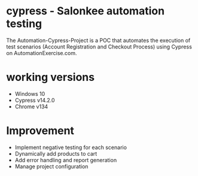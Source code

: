 
# cypress - Salonkee automation testing 
The Automation-Cypress-Project is a POC that automates the execution of test scenarios (Account Registration and Checkout Process) using Cypress on AutomationExercise.com.


# working versions
- Windows 10
- Cypress v14.2.0 
- Chrome v134

# Improvement
- Implement negative testing for each scenario
- Dynamically add products to cart 
- Add error handling and report generation
- Manage project configuration
 
